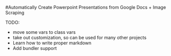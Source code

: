 #Automatically Create Powerpoint Presentations from Google Docs + Image Scraping 

TODO:
* move some vars to class vars
* take out customization, so can be used for many other projects
* Learn how to write proper markdown
* Add bundler support